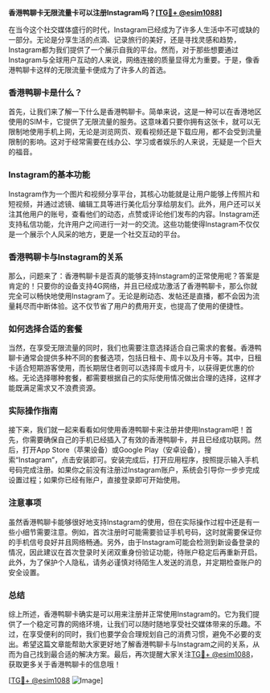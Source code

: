 **香港鸭聊卡无限流量卡可以注册Instagram吗？[[TG💪+ @esim1088](https://t.me/s/esim1088)]**

在当今这个社交媒体盛行的时代，Instagram已经成为了许多人生活中不可或缺的一部分。无论是分享生活的点滴、记录旅行的美好，还是寻找灵感和趋势，Instagram都为我们提供了一个展示自我的平台。然而，对于那些想要通过Instagram与全球用户互动的人来说，网络连接的质量显得尤为重要。于是，像香港鸭聊卡这样的无限流量卡便成为了许多人的首选。

### 香港鸭聊卡是什么？

首先，让我们来了解一下什么是香港鸭聊卡。简单来说，这是一种可以在香港地区使用的SIM卡，它提供了无限流量的服务。这意味着只要你拥有这张卡，就可以无限制地使用手机上网，无论是浏览网页、观看视频还是下载应用，都不会受到流量限制的影响。这对于经常需要在线办公、学习或者娱乐的人来说，无疑是一个巨大的福音。

### Instagram的基本功能

Instagram作为一个图片和视频分享平台，其核心功能就是让用户能够上传照片和短视频，并通过滤镜、编辑工具等进行美化后分享给朋友们。此外，用户还可以关注其他用户的账号，查看他们的动态，点赞或评论他们发布的内容。Instagram还支持私信功能，允许用户之间进行一对一的交流。这些功能使得Instagram不仅仅是一个展示个人风采的地方，更是一个社交互动的平台。

### 香港鸭聊卡与Instagram的关系

那么，问题来了：香港鸭聊卡是否真的能够支持Instagram的正常使用呢？答案是肯定的！只要你的设备支持4G网络，并且已经成功激活了香港鸭聊卡，那么你就完全可以畅快地使用Instagram了。无论是刷动态、发帖还是直播，都不会因为流量耗尽而中断体验。这不仅节省了用户的费用开支，也提高了使用的便捷性。

### 如何选择合适的套餐

当然，在享受无限流量的同时，我们也需要注意选择适合自己需求的套餐。香港鸭聊卡通常会提供多种不同的套餐选项，包括日租卡、周卡以及月卡等。其中，日租卡适合短期游客使用，而长期居住者则可以选择周卡或月卡，以获得更优惠的价格。无论选择哪种套餐，都需要根据自己的实际使用情况做出合理的选择，这样才能既满足需求又不浪费资源。

### 实际操作指南

接下来，我们就一起来看看如何使用香港鸭聊卡来注册并使用Instagram吧！首先，你需要确保自己的手机已经插入了有效的香港鸭聊卡，并且已经成功联网。然后，打开App Store（苹果设备）或Google Play（安卓设备），搜索“Instagram”，点击安装即可。安装完成后，打开应用程序，按照提示输入手机号码完成注册。如果你之前没有注册过Instagram账户，系统会引导你一步步完成设置过程；如果你已经有账户，直接登录即可开始使用。

### 注意事项

虽然香港鸭聊卡能够很好地支持Instagram的使用，但在实际操作过程中还是有一些小细节需要注意。例如，首次注册时可能需要验证手机号码，这时就需要保证你的手机信号良好并且网络畅通。另外，由于Instagram可能会检测到新设备登录的情况，因此建议在首次登录时关闭双重身份验证功能，待账户稳定后再重新开启。此外，为了保护个人隐私，请务必谨慎对待陌生人发送的消息，并定期检查账户的安全设置。

### 总结

综上所述，香港鸭聊卡确实是可以用来注册并正常使用Instagram的。它为我们提供了一个稳定可靠的网络环境，让我们可以随时随地享受社交媒体带来的乐趣。不过，在享受便利的同时，我们也要学会合理规划自己的消费习惯，避免不必要的支出。希望这篇文章能帮助大家更好地了解香港鸭聊卡与Instagram之间的关系，从而为自己找到最合适的解决方案。最后，再次提醒大家关注[TG💪+ @esim1088](https://t.me/s/esim1088)，获取更多关于香港鸭聊卡的信息哦！

[[TG💪+ @esim1088](https://t.me/s/esim1088) ![Image](https://i.postimg.cc/4NQfJmqS/Snipaste-2025-05-13-00-14-12.png)]